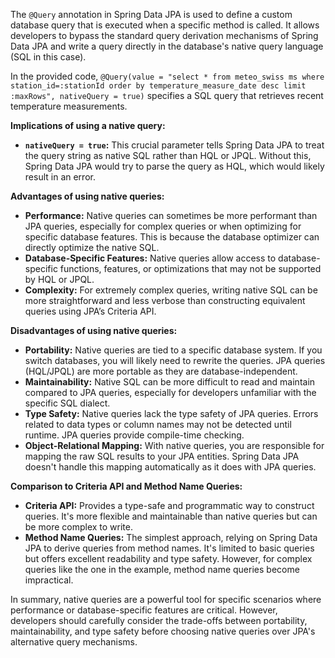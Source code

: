 The `@Query` annotation in Spring Data JPA is used to define a custom database query that is executed when a specific method is called. It allows developers to bypass the standard query derivation mechanisms of Spring Data JPA and write a query directly in the database's native query language (SQL in this case).

In the provided code, `@Query(value = "select * from meteo_swiss ms where station_id=:stationId order by temperature_measure_date desc limit :maxRows", nativeQuery = true)` specifies a SQL query that retrieves recent temperature measurements.

**Implications of using a native query:**

*   **`nativeQuery = true`:** This crucial parameter tells Spring Data JPA to treat the query string as native SQL rather than HQL or JPQL.  Without this, Spring Data JPA would try to parse the query as HQL, which would likely result in an error.

**Advantages of using native queries:**

*   **Performance:**  Native queries can sometimes be more performant than JPA queries, especially for complex queries or when optimizing for specific database features.  This is because the database optimizer can directly optimize the native SQL.
*   **Database-Specific Features:** Native queries allow access to database-specific functions, features, or optimizations that may not be supported by HQL or JPQL.
*   **Complexity:**  For extremely complex queries, writing native SQL can be more straightforward and less verbose than constructing equivalent queries using JPA’s Criteria API.

**Disadvantages of using native queries:**

*   **Portability:** Native queries are tied to a specific database system. If you switch databases, you will likely need to rewrite the queries.  JPA queries (HQL/JPQL) are more portable as they are database-independent.
*   **Maintainability:** Native SQL can be more difficult to read and maintain compared to JPA queries, especially for developers unfamiliar with the specific SQL dialect.
*   **Type Safety:**  Native queries lack the type safety of JPA queries.  Errors related to data types or column names may not be detected until runtime.  JPA queries provide compile-time checking.
*   **Object-Relational Mapping:** With native queries, you are responsible for mapping the raw SQL results to your JPA entities. Spring Data JPA doesn't handle this mapping automatically as it does with JPA queries.

**Comparison to Criteria API and Method Name Queries:**

*   **Criteria API:**  Provides a type-safe and programmatic way to construct queries.  It's more flexible and maintainable than native queries but can be more complex to write.
*   **Method Name Queries:**  The simplest approach, relying on Spring Data JPA to derive queries from method names.  It's limited to basic queries but offers excellent readability and type safety.  However, for complex queries like the one in the example, method name queries become impractical.

In summary, native queries are a powerful tool for specific scenarios where performance or database-specific features are critical. However, developers should carefully consider the trade-offs between portability, maintainability, and type safety before choosing native queries over JPA's alternative query mechanisms.